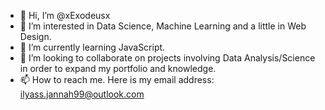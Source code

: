 - 👋 Hi, I’m @xExodeusx
- 👀 I’m interested in Data Science, Machine Learning and a little in Web Design.
- 🌱 I’m currently learning JavaScript.
- 💞️ I’m looking to collaborate on projects involving Data Analysis/Science in order to expand my portfolio and knowledge.
- 📫 How to reach me. Here is my email address: ilyass.jannah99@outlook.com

<!---
xExodeusx/xExodeusx is a ✨ special ✨ repository because its `README.md` (this file) appears on your GitHub profile.
You can click the Preview link to take a look at your changes.
--->
